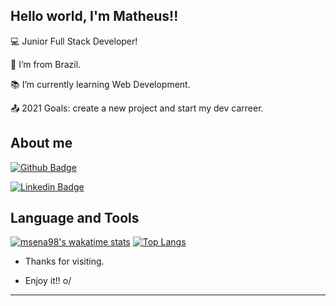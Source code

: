 ## Hello world, I'm Matheus!!

:computer: Junior Full Stack Developer!

:house_with_garden: I’m from Brazil.

:books: I’m currently learning Web Development.

:outbox_tray: 2021 Goals: create a new project and start my dev carreer.

 

## About me

[![Github Badge](https://img.shields.io/badge/-Github-000?style=flat-square&logo=Github&logoColor=white&link=https://github.com/msena98/msena98/)](https://github.com/msena98/msena98/)

[![Linkedin Badge](https://img.shields.io/badge/-LinkedIn-blue?style=flat-square&logo=Linkedin&logoColor=white&link=https://www.linkedin.com/in/matheussena21/)](https://www.linkedin.com/in/matheussena21/)

## Language and Tools

[![msena98's wakatime stats](https://github-readme-stats.vercel.app/api/wakatime?username=msena98)](https://github.com/anuraghazra/github-readme-stats)
[![Top Langs](https://github-readme-stats.vercel.app/api/top-langs/?username=anuraghazra&layout=compact)](https://github.com/anuraghazra/github-readme-stats)


- Thanks for visiting.

- Enjoy it!! o/

----------------------------------------------------------------------------------

